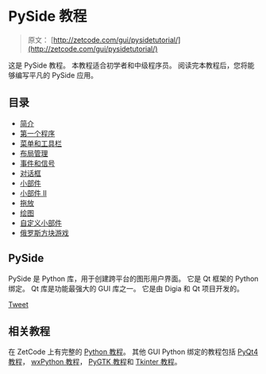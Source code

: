 # PySide 教程

> 原文： [http://zetcode.com/gui/pysidetutorial/](http://zetcode.com/gui/pysidetutorial/)

这是 PySide 教程。 本教程适合初学者和中级程序员。 阅读完本教程后，您将能够编写平凡的 PySide 应用。

## 目录



*   [简介](introduction/)
*   [第一个程序](firstprograms/)
*   [菜单和工具栏](menusandtoolbars/)
*   [布局管理](layoutmanagement/)
*   [事件和信号](eventsandsignals/)
*   [对话框](dialogs/)
*   [小部件](widgets/)
*   [小部件 II](widgets2/)
*   [拖放](dragdrop/)
*   [绘图](drawing/)
*   [自定义小部件](customwidgets/)
*   [俄罗斯方块游戏](thetetrisgame/)



## PySide

PySide 是 Python 库，用于创建跨平台的图形用户界面。 它是 Qt 框架的 Python 绑定。 Qt 库是功能最强大的 GUI 库之一。 它是由 Digia 和 Qt 项目开发的。

[Tweet](https://twitter.com/share) 

## 相关教程

在 ZetCode 上有完整的 [Python 教程](/lang/python/)。 其他 GUI Python 绑定的教程包括 [PyQt4 教程](/gui/pyqt4/)， [wxPython 教程](/wxpython/)， [PyGTK 教程](/gui/pygtk/)和 [Tkinter 教程](/tkinter/)。